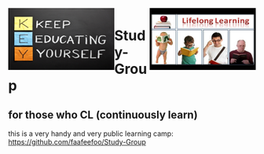 <img align="left" width="216" height="126" src="/images/lifelong-learning.jpg">
<img align="right" width="216" height="126" src="/images/LifeLongLearning.jpg">

# Study-Group
## for those who CL (continuously learn)

this is a very handy and very public learning camp: https://github.com/faafeefoo/Study-Group

